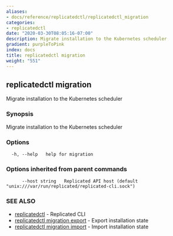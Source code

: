 ```yaml
---
aliases:
- docs/reference/replicatedctl/replicatedctl_migration
categories:
- replicatedctl
date: "2020-03-30T08:05:16-07:00"
description: Migrate installation to the Kubernetes scheduler
gradient: purpleToPink
index: docs
title: replicatedctl migration
weight: "551"
---
```


## replicatedctl migration

Migrate installation to the Kubernetes scheduler

### Synopsis

Migrate installation to the Kubernetes scheduler

### Options

```
  -h, --help   help for migration
```

### Options inherited from parent commands

```
      --host string   Replicated API host (default "unix:///var/run/replicated/replicated-cli.sock")
```

### SEE ALSO

* [replicatedctl](/api/replicatedctl/)	 - Replicated CLI
* [replicatedctl migration export](/api/replicatedctl/replicatedctl_migration_export/)	 - Export installation state
* [replicatedctl migration import](/api/replicatedctl/replicatedctl_migration_import/)	 - Import installation state

